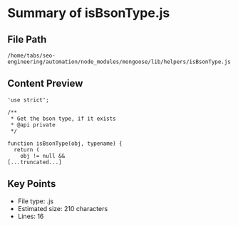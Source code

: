 # Summary of isBsonType.js
  
## File Path
`/home/tabs/seo-engineering/automation/node_modules/mongoose/lib/helpers/isBsonType.js`

## Content Preview
```
'use strict';

/**
 * Get the bson type, if it exists
 * @api private
 */

function isBsonType(obj, typename) {
  return (
    obj != null &&
[...truncated...]
```

## Key Points
- File type: .js
- Estimated size: 210 characters
- Lines: 16
